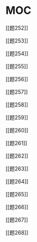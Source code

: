 # MOC

[[题252]]

[[题253]]

[[题254]]

[[题255]]

[[题256]]

[[题257]]

[[题258]]

[[题259]]

[[题260]]

[[题261]]

[[题262]]

[[题263]]

[[题264]]

[[题265]]

[[题266]]

[[题267]]

[[题268]]
